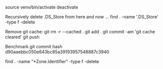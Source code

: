 source venv/bin/activate
deactivate

Recursively delete .DS_Store from here and now ...
find . -name '.DS_Store' -type f -delete

Remove git cache:
git rm -r --cached .
git add .
git commit -am 'git cache cleared'
git push

Benchmark git commit hash
d90aaebbc050e643bc85a39193957548887c3940

find . -name "*Zone.Identifier" -type f -delete